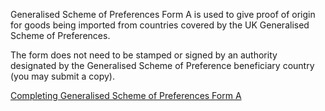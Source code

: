 Generalised Scheme of Preferences Form A is used to give proof of origin for goods being imported from countries covered by the UK Generalised Scheme of Preferences.

The form does not need to be stamped or signed by an authority designated by the Generalised Scheme of Preference beneficiary country (you may submit a copy).

[Completing Generalised Scheme of Preferences Form A](https://www.gov.uk/guidance/completing-generalised-scheme-of-preferences-form-a)
